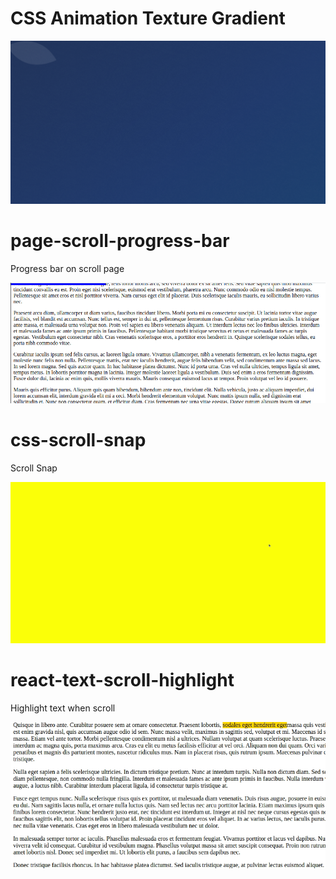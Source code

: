 # CSS Animation Texture Gradient

<img src="css-animation-gradient-texture/preview.png" alt="Animation Gradient Texture" />

# page-scroll-progress-bar

Progress bar on scroll page

<img src="./page-scroll-progress-bar/preview.png" alt="Scroll Progress Bar">

# css-scroll-snap

Scroll Snap

<img src="./css-scroll-snap/scroll-snap.gif" alt="Scroll Snap">

# react-text-scroll-highlight

Highlight text when scroll

<img src="./react-text-scroll-highlight/highlight.gif" alt="Highlight text when scroll">
